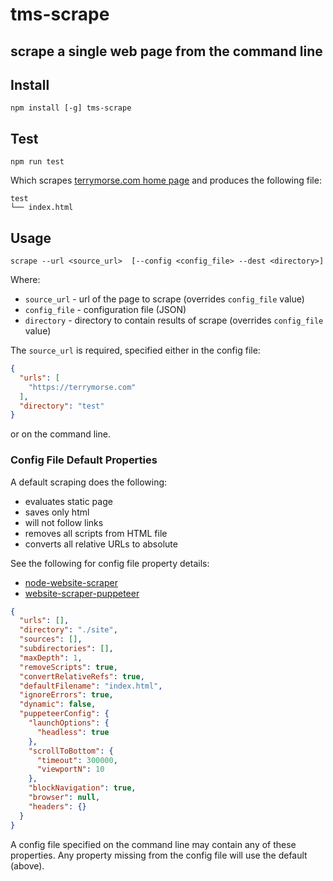 # tms-scrape

scrape a single web page from the command line
---

## Install

```shell
npm install [-g] tms-scrape
```

## Test

```shell
npm run test
```
Which scrapes [terrymorse.com home page](https://terrymorse.com) and produces the following file:
```text
test
└── index.html
```

## Usage

```shell
scrape --url <source_url>  [--config <config_file> --dest <directory>]
```

Where:

- `source_url` - url of the page to scrape (overrides `config_file` value)
- `config_file` - configuration file (JSON)
- `directory` - directory to contain results of scrape (overrides `config_file` value)

The `source_url` is required, specified either in the config file:

```json
{
  "urls": [
    "https://terrymorse.com"
  ],
  "directory": "test"
}
```
or on the command line.

### Config File Default Properties

A default scraping does the following:

- evaluates static page
- saves only html
- will not follow links
- removes all scripts from HTML file
- converts all relative URLs to absolute

See the following for config file property details:

- [node-website-scraper](https://github.com/website-scraper/node-website-scraper#readme)
- [website-scraper-puppeteer](https://github.com/website-scraper/website-scraper-puppeteer#readme)

```JSON
{
  "urls": [],
  "directory": "./site",
  "sources": [],
  "subdirectories": [],
  "maxDepth": 1,
  "removeScripts": true,
  "convertRelativeRefs": true,
  "defaultFilename": "index.html",
  "ignoreErrors": true,
  "dynamic": false,
  "puppeteerConfig": {
    "launchOptions": {
      "headless": true
    },
    "scrollToBottom": {
      "timeout": 300000,
      "viewportN": 10
    },
    "blockNavigation": true,
    "browser": null,
    "headers": {}
  }
}
```
A config file specified on the command line may contain any of these properties. Any property missing from the config file will use the default (above).
